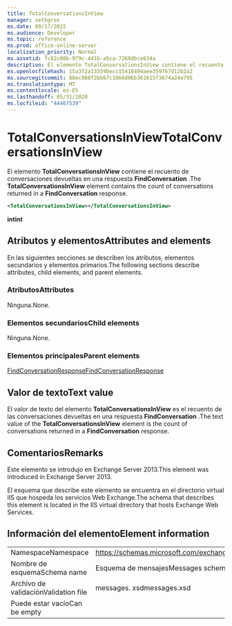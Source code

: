 ```yaml
---
title: TotalConversationsInView
manager: sethgros
ms.date: 09/17/2015
ms.audience: Developer
ms.topic: reference
ms.prod: office-online-server
localization_priority: Normal
ms.assetid: fc82c00b-979c-4d1b-a5ca-7268dbce634a
description: El elemento TotalConversationsInView contiene el recuento de conversaciones devueltas en una respuesta FindConversation.
ms.openlocfilehash: 15a3f2a13359becc15418494aee359767d12b2a2
ms.sourcegitcommit: 88ec988f2bb67c1866d06b361615f3674a24e795
ms.translationtype: MT
ms.contentlocale: es-ES
ms.lasthandoff: 05/31/2020
ms.locfileid: "44467539"
---
```

# <a name="totalconversationsinview"></a><span data-ttu-id="1a9ba-103">TotalConversationsInView</span><span class="sxs-lookup"><span data-stu-id="1a9ba-103">TotalConversationsInView</span></span>

<span data-ttu-id="1a9ba-104">El elemento **TotalConversationsInView** contiene el recuento de conversaciones devueltas en una respuesta **FindConversation** .</span><span class="sxs-lookup"><span data-stu-id="1a9ba-104">The **TotalConversationsInView** element contains the count of conversations returned in a **FindConversation** response.</span></span> 
  
```XML
<TotalConversationsInView></TotalConversationsInView>
```

 <span data-ttu-id="1a9ba-105">**int**</span><span class="sxs-lookup"><span data-stu-id="1a9ba-105">**int**</span></span>
## <a name="attributes-and-elements"></a><span data-ttu-id="1a9ba-106">Atributos y elementos</span><span class="sxs-lookup"><span data-stu-id="1a9ba-106">Attributes and elements</span></span>

<span data-ttu-id="1a9ba-107">En las siguientes secciones se describen los atributos, elementos secundarios y elementos primarios.</span><span class="sxs-lookup"><span data-stu-id="1a9ba-107">The following sections describe attributes, child elements, and parent elements.</span></span>
  
### <a name="attributes"></a><span data-ttu-id="1a9ba-108">Atributos</span><span class="sxs-lookup"><span data-stu-id="1a9ba-108">Attributes</span></span>

<span data-ttu-id="1a9ba-109">Ninguna.</span><span class="sxs-lookup"><span data-stu-id="1a9ba-109">None.</span></span>
  
### <a name="child-elements"></a><span data-ttu-id="1a9ba-110">Elementos secundarios</span><span class="sxs-lookup"><span data-stu-id="1a9ba-110">Child elements</span></span>

<span data-ttu-id="1a9ba-111">Ninguna.</span><span class="sxs-lookup"><span data-stu-id="1a9ba-111">None.</span></span>
  
### <a name="parent-elements"></a><span data-ttu-id="1a9ba-112">Elementos principales</span><span class="sxs-lookup"><span data-stu-id="1a9ba-112">Parent elements</span></span>

[<span data-ttu-id="1a9ba-113">FindConversationResponse</span><span class="sxs-lookup"><span data-stu-id="1a9ba-113">FindConversationResponse</span></span>](findconversationresponse.md)
  
## <a name="text-value"></a><span data-ttu-id="1a9ba-114">Valor de texto</span><span class="sxs-lookup"><span data-stu-id="1a9ba-114">Text value</span></span>

<span data-ttu-id="1a9ba-115">El valor de texto del elemento **TotalConversationsInView** es el recuento de las conversaciones devueltas en una respuesta **FindConversation** .</span><span class="sxs-lookup"><span data-stu-id="1a9ba-115">The text value of the **TotalConversationsInView** element is the count of conversations returned in a **FindConversation** response.</span></span> 
  
## <a name="remarks"></a><span data-ttu-id="1a9ba-116">Comentarios</span><span class="sxs-lookup"><span data-stu-id="1a9ba-116">Remarks</span></span>

<span data-ttu-id="1a9ba-117">Este elemento se introdujo en Exchange Server 2013.</span><span class="sxs-lookup"><span data-stu-id="1a9ba-117">This element was introduced in Exchange Server 2013.</span></span>
  
<span data-ttu-id="1a9ba-118">El esquema que describe este elemento se encuentra en el directorio virtual IIS que hospeda los servicios Web Exchange.</span><span class="sxs-lookup"><span data-stu-id="1a9ba-118">The schema that describes this element is located in the IIS virtual directory that hosts Exchange Web Services.</span></span>
  
## <a name="element-information"></a><span data-ttu-id="1a9ba-119">Información del elemento</span><span class="sxs-lookup"><span data-stu-id="1a9ba-119">Element information</span></span>

|||
|:-----|:-----|
|<span data-ttu-id="1a9ba-120">Namespace</span><span class="sxs-lookup"><span data-stu-id="1a9ba-120">Namespace</span></span>  <br/> |https://schemas.microsoft.com/exchange/services/2006/messages  <br/> |
|<span data-ttu-id="1a9ba-121">Nombre de esquema</span><span class="sxs-lookup"><span data-stu-id="1a9ba-121">Schema name</span></span>  <br/> |<span data-ttu-id="1a9ba-122">Esquema de mensajes</span><span class="sxs-lookup"><span data-stu-id="1a9ba-122">Messages schema</span></span>  <br/> |
|<span data-ttu-id="1a9ba-123">Archivo de validación</span><span class="sxs-lookup"><span data-stu-id="1a9ba-123">Validation file</span></span>  <br/> |<span data-ttu-id="1a9ba-124">messages. xsd</span><span class="sxs-lookup"><span data-stu-id="1a9ba-124">messages.xsd</span></span>  <br/> |
|<span data-ttu-id="1a9ba-125">Puede estar vacío</span><span class="sxs-lookup"><span data-stu-id="1a9ba-125">Can be empty</span></span>  <br/> ||
   

